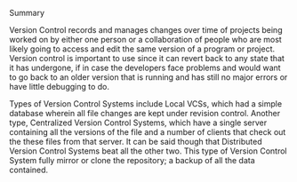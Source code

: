 Summary

Version Control records and manages changes over time of projects being worked on by either one person or a collaboration of people who are most likely going to access and edit the same version of a program or project. Version control is important to use since it can revert back to any state that it has undergone, if in case the developers face problems and would want to go back to an older version that is running and has still no major errors or have little debugging to do. 

Types of Version Control Systems include Local VCSs, which had a simple database wherein all file changes are kept under revision control. Another type, Centralized Version Control Systems, which have a single server containing all the versions of the file and a number of clients that check out the these files from that server. It can be said though that Distributed Version Control Systems beat all the other two. This type of Version Control System fully mirror or clone the repository; a backup of all the data contained.

